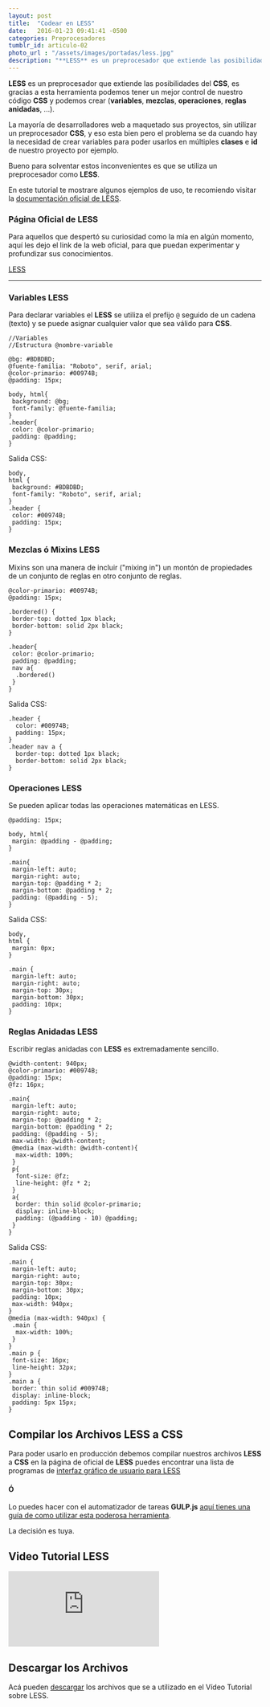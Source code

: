 ```yaml
---
layout: post
title:  "Codear en LESS"
date:   2016-01-23 09:41:41 -0500
categories: Preprocesadores
tumblr_id: articulo-02
photo_url : "/assets/images/portadas/less.jpg"
description: "**LESS** es un preprocesador que extiende las posibilidades del CSS, es gracias a esta herramienta podemos tener un mejor control de nuestro código CSS y podemos crear (variables, mezclas, operaciones, reglas anidadas, ...)"
---
```

**LESS** es un preprocesador que extiende las posibilidades del __CSS__, es gracias a esta herramienta podemos tener un mejor control de nuestro código __CSS__ y podemos crear (**variables**, **mezclas**, **operaciones**, **reglas anidadas**, ...).

La mayoría de desarrolladores web a maquetado sus proyectos, sin utilizar un preprocesador __CSS__, y eso esta bien pero el problema se da cuando hay la necesidad de crear variables para poder usarlos en múltiples **clases** e **id** de nuestro proyecto por ejemplo.

Bueno para solventar estos inconvenientes es que se utiliza  un preprocesador como **LESS**.

En este tutorial te mostrare algunos ejemplos de uso, te recomiendo visitar la [documentación oficial de LESS](http://lesscss.org/features/).

### Página Oficial de LESS

Para aquellos que despertó su curiosidad como la mía en algún momento, aquí les dejo el link de la web oficial, para que puedan experimentar y profundizar sus conocimientos.

<a class="btn btn-link" href="http://lesscss.org/" title="LESS" rel="nofollow" target="_blank">LESS</a>

***

### Variables LESS

Para declarar variables el **LESS** se utiliza el prefijo `@` seguido de un cadena (texto) y se puede asignar cualquier valor que sea válido para __CSS__.

```
//Variables
//Estructura @nombre-variable

@bg: #BDBDBD;
@fuente-familia: "Roboto", serif, arial;
@color-primario: #00974B;
@padding: 15px;

body, html{
 background: @bg;
 font-family: @fuente-familia;
}
.header{
 color: @color-primario;
 padding: @padding;
}
```

Salida CSS:

```
body,
html {
 background: #BDBDBD;
 font-family: "Roboto", serif, arial;
}
.header {
 color: #00974B;
 padding: 15px;
}
```

### Mezclas ó Mixins LESS

Mixins son una manera de incluir ("mixing in") un montón de propiedades de un conjunto de reglas en otro conjunto de reglas.

```
@color-primario: #00974B;
@padding: 15px;

.bordered() {
 border-top: dotted 1px black;
 border-bottom: solid 2px black;
}

.header{
 color: @color-primario;
 padding: @padding;
 nav a{
  .bordered()
 }
}
```

Salida CSS:

```
.header {
  color: #00974B;
  padding: 15px;
}
.header nav a {
  border-top: dotted 1px black;
  border-bottom: solid 2px black;
}
```

### Operaciones LESS

Se pueden aplicar todas las operaciones matemáticas en LESS.

```
@padding: 15px;

body, html{
 margin: @padding - @padding;
}

.main{
 margin-left: auto;
 margin-right: auto;
 margin-top: @padding * 2;
 margin-bottom: @padding * 2;
 padding: (@padding - 5);
}
```

Salida CSS:

```
body,
html {
 margin: 0px;
}

.main {
 margin-left: auto;
 margin-right: auto;
 margin-top: 30px;
 margin-bottom: 30px;
 padding: 10px;
}
```

### Reglas Anidadas LESS

Escribir reglas anidadas con **LESS** es extremadamente sencillo.

```
@width-content: 940px;
@color-primario: #00974B;
@padding: 15px;
@fz: 16px;

.main{
 margin-left: auto;
 margin-right: auto;
 margin-top: @padding * 2;
 margin-bottom: @padding * 2;
 padding: (@padding - 5);
 max-width: @width-content;
 @media (max-width: @width-content){
  max-width: 100%;
 }
 p{
  font-size: @fz;
  line-height: @fz * 2;
 }
 a{
  border: thin solid @color-primario;
  display: inline-block;
  padding: (@padding - 10) @padding;
 }
}
```

Salida CSS:

```
.main {
 margin-left: auto;
 margin-right: auto;
 margin-top: 30px;
 margin-bottom: 30px;
 padding: 10px;
 max-width: 940px;
}
@media (max-width: 940px) {
 .main {
  max-width: 100%;
 }
}
.main p {
 font-size: 16px;
 line-height: 32px;
}
.main a {
 border: thin solid #00974B;
 display: inline-block;
 padding: 5px 15px;
}
```

## Compilar los Archivos LESS a CSS

Para poder usarlo en producción debemos compilar nuestros archivos **LESS** a **CSS** en la página de oficial de **LESS** puedes encontrar una lista de programas de [interfaz gráfico de usuario para LESS](http://lesscss.org/usage/#guis-for-less)

#### Ó

Lo puedes hacer con el automatizador de tareas **GULP.js** [aquí tienes una guía de como utilizar esta poderosa herramienta](http://01luisrene.com/blog/2016/08/24/automatizando-tareas-con-gulp/).

La decisión es tuya.

## Video Tutorial LESS

<iframe class="video-youtube" src="https://www.youtube.com/embed/TXLl-y44zmU?rel=0&showinfo=1&controls=1" frameborder="0" allowfullscreen></iframe>

## Descargar los Archivos

Acá pueden <a class="link" href="https://goo.gl/NhWKsE" target="_blank">descargar</a> los archivos que se a utilizado en el Vídeo Tutorial sobre LESS.